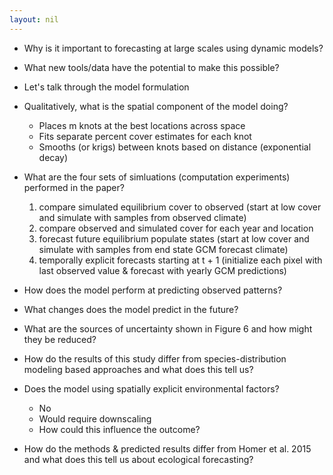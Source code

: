 ```yaml
---
layout: nil
---
```




* Why is it important to forecasting at large scales using dynamic models?
* What new tools/data have the potential to make this possible?

* Let's talk through the model formulation

* Qualitatively, what is the spatial component of the model doing?
  * Places m knots at the best locations across space
  * Fits separate percent cover estimates for each knot
  * Smooths (or krigs) between knots based on distance (exponential decay)

* What are the four sets of simluations (computation experiments) performed in
  the paper?
  1.  compare simulated equilibrium cover to observed (start at low cover and simulate with samples from observed climate)
  2. compare observed and simulated cover for each year and location
  3. forecast future equilibrium populate states (start at low cover and
     simulate with samples from end state GCM forecast climate)
  4. temporally explicit forecasts starting at t + 1 (initialize each pixel with last observed value & forecast with yearly GCM predictions)

* How does the model perform at predicting observed patterns?
* What changes does the model predict in the future?
* What are the sources of uncertainty shown in Figure 6 and how might they be
  reduced?

* How do the results of this study differ from species-distribution modeling
  based approaches and what does this tell us?

* Does the model using spatially explicit environmental factors?
  * No
  * Would require downscaling
  * How could this influence the outcome?

* How do the methods & predicted results differ from Homer et al. 2015 and what
  does this tell us about ecological forecasting?